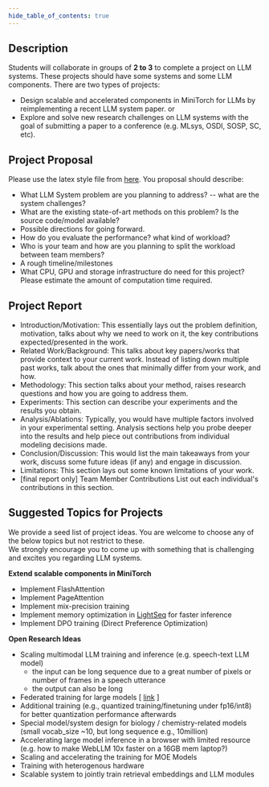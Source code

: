 ```yaml
--- 
hide_table_of_contents: true
---
```


## Description

Students will collaborate in groups of **2 to 3** to complete a project on LLM systems. These projects should have some systems and some LLM components. 
There are two types of projects: 
- Design scalable and accelerated components in MiniTorch for LLMs by reimplementing a recent LLM system paper. or
- Explore and solve new research challenges on LLM systems with the goal of submitting a paper to a conference (e.g. MLsys, OSDI, SOSP, SC, etc).


## Project Proposal
Please use the latex style file from [here](https://media.mlsys.org/Conferences/MLSYS2024/Styles/mlsys2024style.zip). You proposal should describe: 
- What LLM System problem are you planning to address?
-- what are the system challenges?
- What are the existing state-of-art methods on this problem? Is the source code/model available? 
- Possible directions for going forward. 
- How do you evaluate the performance? what kind of workload?
- Who is your team and how are you planning to split the workload between team members?
- A rough timeline/milestones
- What CPU, GPU and storage infrastructure do need for this project? Please estimate the amount of computation time required.  

## Project Report
- Introduction/Motivation: This essentially lays out the problem definition, motivation, talks about why we need to work on it, the key contributions expected/presented in the work. 
- Related Work/Background: This talks about key papers/works that provide context to your current work. Instead of listing down multiple past works, talk about the ones that minimally differ from your work, and how. 
- Methodology: This section talks about your method, raises research questions and how you are going to address them. 
- Experiments: This section can describe your experiments and the results you obtain. 
- Analysis/Ablations: Typically, you would have multiple factors involved in your experimental setting. Analysis sections help you probe deeper into the results and help piece out contributions from individual modeling decisions made. 
- Conclusion/Discussion: This would list the main takeaways from your work, discuss some future ideas (if any) and engage in discussion. 
- Limitations: This section lays out some known limitations of your work. 
- [final report only] Team Member Contributions List out each individual's contributions in this section.


## Suggested Topics for Projects

We provide a seed list of project ideas. 
You are welcome to choose any of the below topics but not restrict to these.  
We strongly encourage you to come up with something that is challenging and excites you regarding LLM systems.

**Extend scalable components in MiniTorch**
- Implement FlashAttention
- Implement PageAttention
- Implement mix-precision training
- Implement memory optimization in [LightSeq](https://arxiv.org/abs/2010.13887) for faster inference
- Implement DPO training (Direct Preference Optimization)

**Open Research Ideas**
- Scaling multimodal LLM training and inference (e.g. speech-text LLM model)
    - the input can be long sequence due to a great number of pixels or number of frames in a speech utterance
    - the output can also be long
- Federated training for large models [ [link](https://openreview.net/forum?id=Kg0IDQF3wp&noteId=v5OYKJ2sra) ]
- Additional training (e.g., quantized training/finetuning under fp16/int8) for better quantization performance afterwards
- Special model/system design for biology / chemistry-related models (small vocab_size ~10, but long sequence e.g., 10million)
- Accelerating large model inference in a browser with limited resource (e.g. how to make WebLLM 10x faster on a 16GB mem laptop?)
- Scaling and accelerating the training for MOE Models
- Training with heterogenous hardware
- Scalable system to jointly train retrieval embeddings and LLM modules